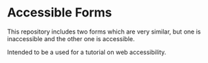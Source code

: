 # Accessible Forms

This repository includes two forms which are very similar, but one is inaccessible and the other one is accessible.

Intended to be a used for a tutorial on web accessibility.
